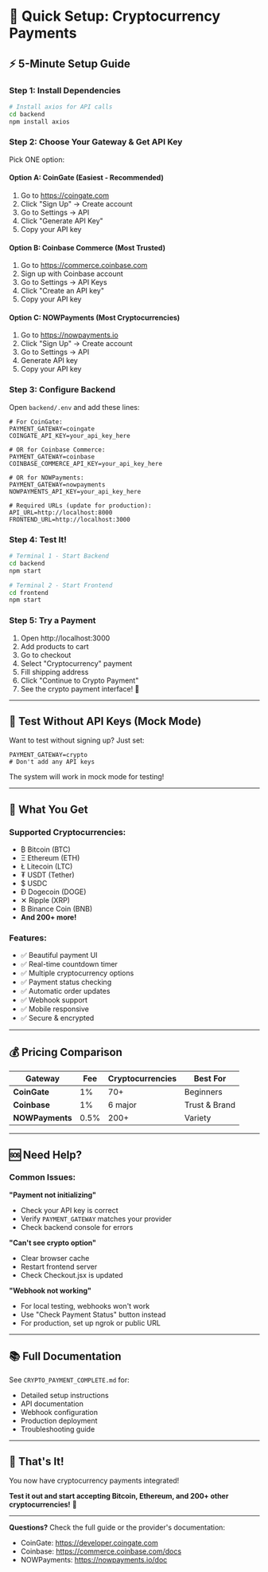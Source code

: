 # 🚀 Quick Setup: Cryptocurrency Payments

## ⚡ 5-Minute Setup Guide

### **Step 1: Install Dependencies**

```bash
# Install axios for API calls
cd backend
npm install axios
```

### **Step 2: Choose Your Gateway & Get API Key**

Pick ONE option:

#### **Option A: CoinGate** (Easiest - Recommended)
1. Go to https://coingate.com
2. Click "Sign Up" → Create account
3. Go to Settings → API
4. Click "Generate API Key"
5. Copy your API key

#### **Option B: Coinbase Commerce** (Most Trusted)
1. Go to https://commerce.coinbase.com
2. Sign up with Coinbase account
3. Go to Settings → API Keys
4. Click "Create an API key"
5. Copy your API key

#### **Option C: NOWPayments** (Most Cryptocurrencies)
1. Go to https://nowpayments.io
2. Click "Sign Up" → Create account
3. Go to Settings → API
4. Generate API key
5. Copy your API key

### **Step 3: Configure Backend**

Open `backend/.env` and add these lines:

```env
# For CoinGate:
PAYMENT_GATEWAY=coingate
COINGATE_API_KEY=your_api_key_here

# OR for Coinbase Commerce:
PAYMENT_GATEWAY=coinbase
COINBASE_COMMERCE_API_KEY=your_api_key_here

# OR for NOWPayments:
PAYMENT_GATEWAY=nowpayments
NOWPAYMENTS_API_KEY=your_api_key_here

# Required URLs (update for production):
API_URL=http://localhost:8000
FRONTEND_URL=http://localhost:3000
```

### **Step 4: Test It!**

```bash
# Terminal 1 - Start Backend
cd backend
npm start

# Terminal 2 - Start Frontend
cd frontend
npm start
```

### **Step 5: Try a Payment**

1. Open http://localhost:3000
2. Add products to cart
3. Go to checkout
4. Select "Cryptocurrency" payment
5. Fill shipping address
6. Click "Continue to Crypto Payment"
7. See the crypto payment interface! 🎉

---

## 🧪 Test Without API Keys (Mock Mode)

Want to test without signing up? Just set:

```env
PAYMENT_GATEWAY=crypto
# Don't add any API keys
```

The system will work in mock mode for testing!

---

## 🎯 What You Get

### **Supported Cryptocurrencies:**
- ₿ Bitcoin (BTC)
- Ξ Ethereum (ETH)
- Ł Litecoin (LTC)
- ₮ USDT (Tether)
- $ USDC
- Ð Dogecoin (DOGE)
- ✕ Ripple (XRP)
- B Binance Coin (BNB)
- **And 200+ more!**

### **Features:**
- ✅ Beautiful payment UI
- ✅ Real-time countdown timer
- ✅ Multiple cryptocurrency options
- ✅ Payment status checking
- ✅ Automatic order updates
- ✅ Webhook support
- ✅ Mobile responsive
- ✅ Secure & encrypted

---

## 💰 Pricing Comparison

| Gateway | Fee | Cryptocurrencies | Best For |
|---------|-----|------------------|----------|
| **CoinGate** | 1% | 70+ | Beginners |
| **Coinbase** | 1% | 6 major | Trust & Brand |
| **NOWPayments** | 0.5% | 200+ | Variety |

---

## 🆘 Need Help?

### **Common Issues:**

**"Payment not initializing"**
- Check your API key is correct
- Verify `PAYMENT_GATEWAY` matches your provider
- Check backend console for errors

**"Can't see crypto option"**
- Clear browser cache
- Restart frontend server
- Check Checkout.jsx is updated

**"Webhook not working"**
- For local testing, webhooks won't work
- Use "Check Payment Status" button instead
- For production, set up ngrok or public URL

---

## 📚 Full Documentation

See `CRYPTO_PAYMENT_COMPLETE.md` for:
- Detailed setup instructions
- API documentation
- Webhook configuration
- Production deployment
- Troubleshooting guide

---

## 🎉 That's It!

You now have cryptocurrency payments integrated! 

**Test it out and start accepting Bitcoin, Ethereum, and 200+ other cryptocurrencies!** 🚀

---

**Questions?** Check the full guide or the provider's documentation:
- CoinGate: https://developer.coingate.com
- Coinbase: https://commerce.coinbase.com/docs
- NOWPayments: https://nowpayments.io/doc
